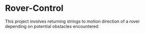 # Rover-Control
 This project involves returning strings to motion direction of a rover depending on potential obstacles encountered
